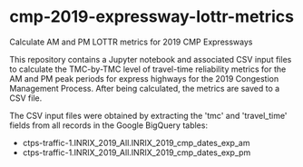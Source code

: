 # cmp-2019-expressway-lottr-metrics
Calculate AM and PM LOTTR metrics for 2019 CMP Expressways

This repository contains a Jupyter notebook and associated CSV input files to calculate the TMC-by-TMC level of travel-time reliability metrics for
the AM and PM peak periods for express highways for the 2019 Congestion Management Process. After being calculated, the metrics are saved to a CSV file.

The CSV input files were obtained by extracting the 'tmc' and 'travel_time' fields from all records in the Google BigQuery tables:
* ctps-traffic-1.INRIX_2019_All.INRIX_2019_cmp_dates_exp_am
* ctps-traffic-1.INRIX_2019_All.INRIX_2019_cmp_dates_exp_pm
